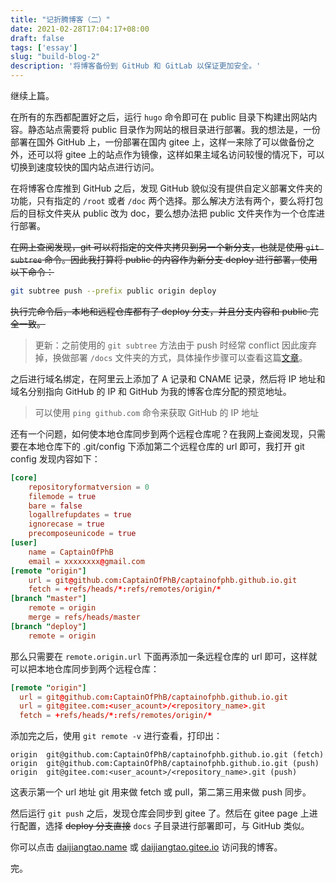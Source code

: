 ```yaml
---
title: "记折腾博客（二）"
date: 2021-02-28T17:04:17+08:00
draft: false
tags: ['essay']
slug: "build-blog-2"
description: '将博客备份到 GitHub 和 GitLab 以保证更加安全。'
---
```


继续上篇。

在所有的东西都配置好之后，运行 `hugo` 命令即可在 public 目录下构建出网站内容。静态站点需要将 public 目录作为网站的根目录进行部署。我的想法是，一份部署在国外 GitHub 上，一份部署在国内 gitee 上，这样一来除了可以做备份之外，还可以将 gitee 上的站点作为镜像，这样如果主域名访问较慢的情况下，可以切换到速度较快的国内站点进行访问。

在将博客仓库推到 GitHub 之后，发现 GitHub 貌似没有提供自定义部署文件夹的功能，只有指定的 `/root` 或者 `/doc` 两个选择。那么解决方法有两个，要么将打包后的目标文件夹从 public 改为 doc，要么想办法把 public 文件夹作为一个仓库进行部署。

~~在网上查阅发现，git 可以将指定的文件夹拷贝到另一个新分支，也就是使用 `git subtree` 命令。因此我打算将 public 的内容作为新分支 deploy 进行部署，使用以下命令：~~

```sh
git subtree push --prefix public origin deploy
```

~~执行完命令后，本地和远程仓库都有了 deploy 分支，并且分支内容和 public 完全一致。~~

> 更新：之前使用的 `git subtree` 方法由于 push 时经常 conflict 因此废弃掉，换做部署 `/docs` 文件夹的方式，具体操作步骤可以查看这篇[文章](/2021/06/02/github-page/)。

之后进行域名绑定，在阿里云上添加了 A 记录和 CNAME 记录，然后将 IP 地址和域名分别指向 GitHub 的 IP 和 GitHub 为我的博客仓库分配的预览地址。

> 可以使用 `ping github.com` 命令来获取 GitHub 的 IP 地址

还有一个问题，如何使本地仓库同步到两个远程仓库呢？在我网上查阅发现，只需要在本地仓库下的 .git/config 下添加第二个远程仓库的 url 即可，我打开 git config 发现内容如下：

```toml
[core]
    repositoryformatversion = 0
    filemode = true
    bare = false
    logallrefupdates = true
    ignorecase = true
    precomposeunicode = true
[user]
    name = CaptainOfPhB
    email = xxxxxxxx@gmail.com
[remote "origin"]
    url = git@github.com:CaptainOfPhB/captainofphb.github.io.git
    fetch = +refs/heads/*:refs/remotes/origin/*
[branch "master"]
    remote = origin
    merge = refs/heads/master
[branch "deploy"]
    remote = origin
```

那么只需要在 `remote.origin.url` 下面再添加一条远程仓库的 url 即可，这样就可以把本地仓库同步到两个远程仓库：

```toml
[remote "origin"]
  url = git@github.com:CaptainOfPhB/captainofphb.github.io.git
  url = git@gitee.com:<user_acount>/<repository_name>.git
  fetch = +refs/heads/*:refs/remotes/origin/*
```

添加完之后，使用 `git remote -v` 进行查看，打印出：

```text
origin  git@github.com:CaptainOfPhB/captainofphb.github.io.git (fetch)
origin  git@github.com:CaptainOfPhB/captainofphb.github.io.git (push)
origin  git@gitee.com:<user_acount>/<repository_name>.git (push)
```

这表示第一个 url 地址 git 用来做 fetch 或 pull，第二第三用来做 push 同步。

然后运行 `git push` 之后，发现仓库会同步到 gitee 了。然后在 gitee page 上进行配置，选择 ~~deploy 分支直接~~ `docs` 子目录进行部署即可，与 GitHub 类似。

你可以点击 [daijiangtao.name](https://daijiangtao.name) 或 [daijiangtao.gitee.io](https://daijiangtao.gitee.io) 访问我的博客。

完。
